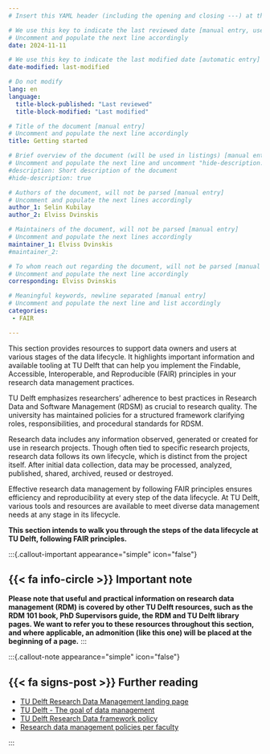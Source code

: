 ```yaml
---
# Insert this YAML header (including the opening and closing ---) at the beginning of the document and fill it out accordingly

# We use this key to indicate the last reviewed date [manual entry, use YYYY-MM-DD]
# Uncomment and populate the next line accordingly
date: 2024-11-11

# We use this key to indicate the last modified date [automatic entry]
date-modified: last-modified

# Do not modify
lang: en
language: 
  title-block-published: "Last reviewed"
  title-block-modified: "Last modified"

# Title of the document [manual entry]
# Uncomment and populate the next line accordingly
title: Getting started

# Brief overview of the document (will be used in listings) [manual entry]
# Uncomment and populate the next line and uncomment "hide-description: true".
#description: Short description of the document
#hide-description: true

# Authors of the document, will not be parsed [manual entry]
# Uncomment and populate the next lines accordingly
author_1: Selin Kubilay
author_2: Elviss Dvinskis

# Maintainers of the document, will not be parsed [manual entry]
# Uncomment and populate the next lines accordingly
maintainer_1: Elviss Dvinskis
#maintainer_2:

# To whom reach out regarding the document, will not be parsed [manual entry]
# Uncomment and populate the next line accordingly
corresponding: Elviss Dvinskis

# Meaningful keywords, newline separated [manual entry]
# Uncomment and populate the next line and list accordingly
categories: 
 - FAIR

---
```


This section provides resources to support data owners and users at various stages of the data lifecycle. It highlights important information and available tooling at TU Delft that can help you implement the Findable, Accessible, Interoperable, and Reproducible (FAIR) principles in your research data management practices.

TU Delft emphasizes researchers’ adherence to best practices in Research Data and Software Management (RDSM) as crucial to research quality. The university has maintained policies for a structured framework clarifying roles, responsibilities, and procedural standards for RDSM.

Research data includes any information observed, generated or created for use in research projects. Though often tied to specific research projects, research data follows its own lifecycle, which is distinct from the project itself. After initial data collection, data may be processed, analyzed, published, shared, archived, reused or destroyed.

Effective research data management by following FAIR principles ensures efficiency and reproducibility at every step of the data lifecycle. At TU Delft, various tools and resources are available to meet diverse data management needs at any stage in its lifecycle.

**This section intends to walk you through the steps of the data lifecycle at TU Delft, following FAIR principles.**

:::{.callout-important appearance="simple" icon="false"}
## {{< fa info-circle >}} Important note
**Please note that useful and practical information on research data management (RDM) is covered by other TU Delft resources, such as the RDM 101 book, PhD Supervisors guide, the RDM and TU Delft library pages. We want to refer you to these resources throughout this section, and where applicable, an admonition (like this one) will be placed at the beginning of a page.**
:::

:::{.callout-note appearance="simple" icon="false"}
## {{< fa signs-post >}} Further reading
- [TU Delft Research Data Management landing page](https://www.tudelft.nl/en/library/research-data-management)
- [TU Delft - The goal of data management](https://www.tudelft.nl/en/library/research-data-management/r/manage/the-goal-of-data-management)
- [TU Delft Research Data framework policy](http://doi.org/10.5281/zenodo.4088123)
- [Research data management policies per faculty](https://www.tudelft.nl/en/library/research-data-management/r/policies/tu-delft-faculty-policies/)

:::